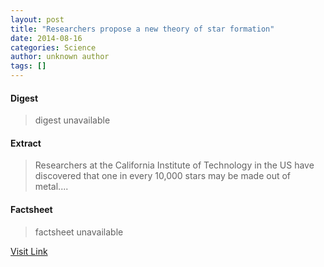 ```yaml
---
layout: post
title: "Researchers propose a new theory of star formation"
date: 2014-08-16
categories: Science
author: unknown author
tags: []
---
```



#### Digest
>digest unavailable

#### Extract
>Researchers at the California Institute of Technology in the US have discovered that one in every 10,000 stars may be made out of metal....

#### Factsheet
>factsheet unavailable

[Visit Link](http://feeds.sciencealert.com.au/~r/sciencealert-latestnews/~3/TexZI6byjQg/20140407-25815.html)



